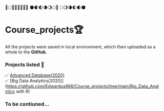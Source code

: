 :full_moon_with_face::full_moon::waning_gibbous_moon::waning_crescent_moon::first_quarter_moon::waxing_crescent_moon::new_moon::new_moon_with_face:	:new_moon::waxing_crescent_moon::first_quarter_moon::waning_crescent_moon::waning_gibbous_moon::full_moon::full_moon_with_face:
:full_moon::waning_gibbous_moon::waning_crescent_moon::first_quarter_moon::waxing_crescent_moon::new_moon:

# Course_projects:trophy:
All the projects were saved in local environment, which then uploaded as a whole to the **GitHub**.

### Projects listed :dart:
:white_check_mark: [Advanced Database(2020)](https://github.com/Edwardus666/Course_projects/tree/main/Advanced_Database(2020))  
:white_check_mark: [Big Data Analytics(2020)](https://github.com/Edwardus666/Course_projects/tree/main/Big_Data_Analytics with R)  
### To be contiuned...



